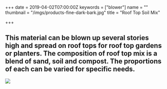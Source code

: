 +++
date = 2019-04-02T07:00:00Z
keywords = ["blower"]
name = ""
thumbnail = "/imgs/products-fine-dark-bark.jpg"
title = "Roof Top Soil Mix"

+++
## This material can be blown up several stories high and spread on roof tops for roof top gardens or planters. The composition of roof top mix is a blend of sand, soil and compost. The proportions of each can be varied for specific needs.

![](/imgs/Mulch-Rooftop-Garden_w800_16x9.jpg)